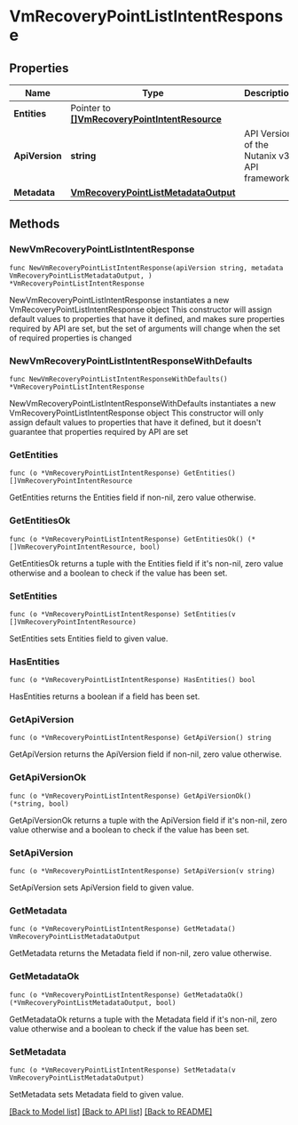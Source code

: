 # VmRecoveryPointListIntentResponse

## Properties

Name | Type | Description | Notes
------------ | ------------- | ------------- | -------------
**Entities** | Pointer to [**[]VmRecoveryPointIntentResource**](VmRecoveryPointIntentResource.md) |  | [optional] 
**ApiVersion** | **string** | API Version of the Nutanix v3 API framework. | [readonly] [default to "3.1.0"]
**Metadata** | [**VmRecoveryPointListMetadataOutput**](VmRecoveryPointListMetadataOutput.md) |  | 

## Methods

### NewVmRecoveryPointListIntentResponse

`func NewVmRecoveryPointListIntentResponse(apiVersion string, metadata VmRecoveryPointListMetadataOutput, ) *VmRecoveryPointListIntentResponse`

NewVmRecoveryPointListIntentResponse instantiates a new VmRecoveryPointListIntentResponse object
This constructor will assign default values to properties that have it defined,
and makes sure properties required by API are set, but the set of arguments
will change when the set of required properties is changed

### NewVmRecoveryPointListIntentResponseWithDefaults

`func NewVmRecoveryPointListIntentResponseWithDefaults() *VmRecoveryPointListIntentResponse`

NewVmRecoveryPointListIntentResponseWithDefaults instantiates a new VmRecoveryPointListIntentResponse object
This constructor will only assign default values to properties that have it defined,
but it doesn't guarantee that properties required by API are set

### GetEntities

`func (o *VmRecoveryPointListIntentResponse) GetEntities() []VmRecoveryPointIntentResource`

GetEntities returns the Entities field if non-nil, zero value otherwise.

### GetEntitiesOk

`func (o *VmRecoveryPointListIntentResponse) GetEntitiesOk() (*[]VmRecoveryPointIntentResource, bool)`

GetEntitiesOk returns a tuple with the Entities field if it's non-nil, zero value otherwise
and a boolean to check if the value has been set.

### SetEntities

`func (o *VmRecoveryPointListIntentResponse) SetEntities(v []VmRecoveryPointIntentResource)`

SetEntities sets Entities field to given value.

### HasEntities

`func (o *VmRecoveryPointListIntentResponse) HasEntities() bool`

HasEntities returns a boolean if a field has been set.

### GetApiVersion

`func (o *VmRecoveryPointListIntentResponse) GetApiVersion() string`

GetApiVersion returns the ApiVersion field if non-nil, zero value otherwise.

### GetApiVersionOk

`func (o *VmRecoveryPointListIntentResponse) GetApiVersionOk() (*string, bool)`

GetApiVersionOk returns a tuple with the ApiVersion field if it's non-nil, zero value otherwise
and a boolean to check if the value has been set.

### SetApiVersion

`func (o *VmRecoveryPointListIntentResponse) SetApiVersion(v string)`

SetApiVersion sets ApiVersion field to given value.


### GetMetadata

`func (o *VmRecoveryPointListIntentResponse) GetMetadata() VmRecoveryPointListMetadataOutput`

GetMetadata returns the Metadata field if non-nil, zero value otherwise.

### GetMetadataOk

`func (o *VmRecoveryPointListIntentResponse) GetMetadataOk() (*VmRecoveryPointListMetadataOutput, bool)`

GetMetadataOk returns a tuple with the Metadata field if it's non-nil, zero value otherwise
and a boolean to check if the value has been set.

### SetMetadata

`func (o *VmRecoveryPointListIntentResponse) SetMetadata(v VmRecoveryPointListMetadataOutput)`

SetMetadata sets Metadata field to given value.



[[Back to Model list]](../README.md#documentation-for-models) [[Back to API list]](../README.md#documentation-for-api-endpoints) [[Back to README]](../README.md)


